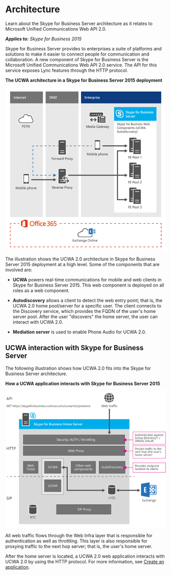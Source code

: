 
# Architecture
Learn about the Skype for Business Server architecture as it relates to Microsoft Unified Communications Web API 2.0.


 _**Applies to:** Skype for Business 2015_

Skype for Business Server provides to enterprises a suite of platforms and solutions to make it easier to connect people for communication and collaboration. A new component of Skype for Business Server is the Microsoft Unified Communications Web API 2.0 service. The API for this service exposes Lync features through the HTTP protocol.


**The UCWA architecture in a Skype for Business Server 2015 deployment**


![UCWA architecture in a Lync Server 2013 deployment](images/UCWA15Con_ArchitectureTopology.png)

The illustration shows the UCWA 2.0 architecture in Skype for Business Server 2015 deployment at a high level. Some of the components that are involved are:


- **UCWA** powers real-time communications for mobile and web clients in Skype for Business Server 2015. This web component is deployed on all roles as a web component.
 
- **Autodiscovery** allows a client to detect the web entry point; that is, the UCWA 2.0 home pool/server for a specific user. The client connects to the Discovery service, which provides the FQDN of the user's home server pool. After the user "discovers" the home server, the user can interact with UCWA 2.0.
 
- **Mediation server** is used to enable Phone Audio for UCWA 2.0.
 

## UCWA interaction with Skype for Business Server

The following illustration shows how UCWA 2.0 fits into the Skype for Business Server architecture.


**How a UCWA application interacts with Skype for Business Server 2015**

![How a UCWA application interacts with Lync Server 2013](images/UCWA15Con_HomeServerArch.png)

All web traffic flows through the Web Infra layer that is responsible for authentication as well as throttling. This layer is also responsible for proxying traffic to the next hop server; that is, the user's home server. 

After the home server is located, a UCWA 2.0 web application interacts with UCWA 2.0 by using the HTTP protocol. For more information, see [Create an application](CreateAnApplication.md).

